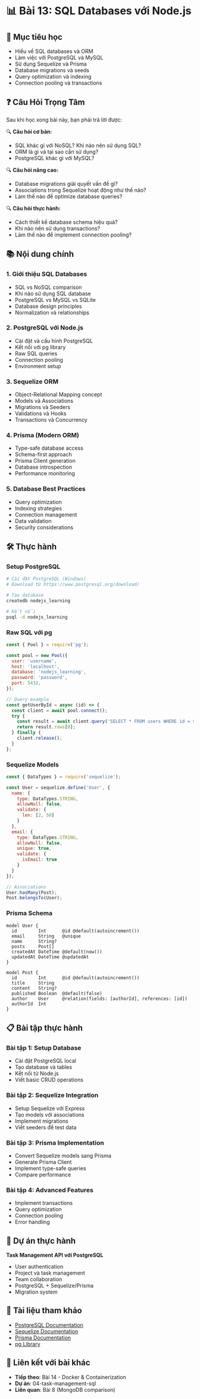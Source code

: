# 📊 Bài 13: SQL Databases với Node.js

## 🎯 Mục tiêu học
- Hiểu về SQL databases và ORM
- Làm việc với PostgreSQL và MySQL
- Sử dụng Sequelize và Prisma
- Database migrations và seeds
- Query optimization và indexing
- Connection pooling và transactions

## ❓ Câu Hỏi Trọng Tâm

Sau khi học xong bài này, bạn phải trả lời được:

🔍 **Câu hỏi cơ bản:**
- SQL khác gì với NoSQL? Khi nào nên sử dụng SQL?
- ORM là gì và tại sao cần sử dụng?
- PostgreSQL khác gì với MySQL?

🔍 **Câu hỏi nâng cao:**
- Database migrations giải quyết vấn đề gì?
- Associations trong Sequelize hoạt động như thế nào?
- Làm thế nào để optimize database queries?

🔍 **Câu hỏi thực hành:**
- Cách thiết kế database schema hiệu quả?
- Khi nào nên sử dụng transactions?
- Làm thế nào để implement connection pooling?

## 📚 Nội dung chính

### 1. Giới thiệu SQL Databases
- SQL vs NoSQL comparison
- Khi nào sử dụng SQL database
- PostgreSQL vs MySQL vs SQLite
- Database design principles
- Normalization và relationships

### 2. PostgreSQL với Node.js
- Cài đặt và cấu hình PostgreSQL
- Kết nối với pg library
- Raw SQL queries
- Connection pooling
- Environment setup

### 3. Sequelize ORM
- Object-Relational Mapping concept
- Models và Associations
- Migrations và Seeders
- Validations và Hooks
- Transactions và Concurrency

### 4. Prisma (Modern ORM)
- Type-safe database access
- Schema-first approach
- Prisma Client generation
- Database introspection
- Performance monitoring

### 5. Database Best Practices
- Query optimization
- Indexing strategies
- Connection management
- Data validation
- Security considerations

## 🛠️ Thực hành

### Setup PostgreSQL
```bash
# Cài đặt PostgreSQL (Windows)
# Download từ https://www.postgresql.org/download/

# Tạo database
createdb nodejs_learning

# Kết nối
psql -d nodejs_learning
```

### Raw SQL với pg
```javascript
const { Pool } = require('pg');

const pool = new Pool({
  user: 'username',
  host: 'localhost',
  database: 'nodejs_learning',
  password: 'password',
  port: 5432,
});

// Query example
const getUserById = async (id) => {
  const client = await pool.connect();
  try {
    const result = await client.query('SELECT * FROM users WHERE id = $1', [id]);
    return result.rows[0];
  } finally {
    client.release();
  }
};
```

### Sequelize Models
```javascript
const { DataTypes } = require('sequelize');

const User = sequelize.define('User', {
  name: {
    type: DataTypes.STRING,
    allowNull: false,
    validate: {
      len: [2, 50]
    }
  },
  email: {
    type: DataTypes.STRING,
    allowNull: false,
    unique: true,
    validate: {
      isEmail: true
    }
  }
});

// Associations
User.hasMany(Post);
Post.belongsTo(User);
```

### Prisma Schema
```prisma
model User {
  id        Int      @id @default(autoincrement())
  email     String   @unique
  name      String?
  posts     Post[]
  createdAt DateTime @default(now())
  updatedAt DateTime @updatedAt
}

model Post {
  id        Int      @id @default(autoincrement())
  title     String
  content   String?
  published Boolean  @default(false)
  author    User     @relation(fields: [authorId], references: [id])
  authorId  Int
}
```

## 📋 Bài tập thực hành

### Bài tập 1: Setup Database
- Cài đặt PostgreSQL local
- Tạo database và tables
- Kết nối từ Node.js
- Viết basic CRUD operations

### Bài tập 2: Sequelize Integration
- Setup Sequelize với Express
- Tạo models với associations
- Implement migrations
- Viết seeders để test data

### Bài tập 3: Prisma Implementation
- Convert Sequelize models sang Prisma
- Generate Prisma Client
- Implement type-safe queries
- Compare performance

### Bài tập 4: Advanced Features
- Implement transactions
- Query optimization
- Connection pooling
- Error handling

## 🎯 Dự án thực hành
**Task Management API với PostgreSQL**
- User authentication
- Project và task management
- Team collaboration
- PostgreSQL + Sequelize/Prisma
- Migration system

## 📖 Tài liệu tham khảo
- [PostgreSQL Documentation](https://www.postgresql.org/docs/)
- [Sequelize Documentation](https://sequelize.org/)
- [Prisma Documentation](https://www.prisma.io/docs/)
- [pg Library](https://node-postgres.com/)

## 🔗 Liên kết với bài khác
- **Tiếp theo**: Bài 14 - Docker & Containerization
- **Dự án**: 04-task-management-sql
- **Liên quan**: Bài 8 (MongoDB comparison) 